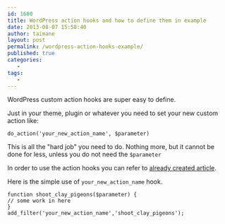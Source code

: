 ```yaml
---
id: 1680
title: WordPress action hooks and how to define them in example
date: 2013-08-07 15:58:40
author: taimane
layout: post
permalink: /wordpress-action-hooks-example/
published: true
categories:
   -
tags:
   -
---
```

WordPress custom action hooks are super easy to define.

Just in your theme, plugin or whatever you need to set your new custom action like:


```
do_action('your_new_action_name', $parameter)
```


This is all the "hard job" you need to do. Nothing more, but it cannot be done for less, unless you do not need the <code>$parameter</code>



In order to use the action hooks you can refer to <a href="https://programming-review.com/wordpress/add_filter-hook/">already created article</a>.



Here is the simple use of `your_new_action_name` hook.

```
function shoot_clay_pigeons($parameter) {
// some work in here
}
add_filter('your_new_action_name','shoot_clay_pigeons');
```

